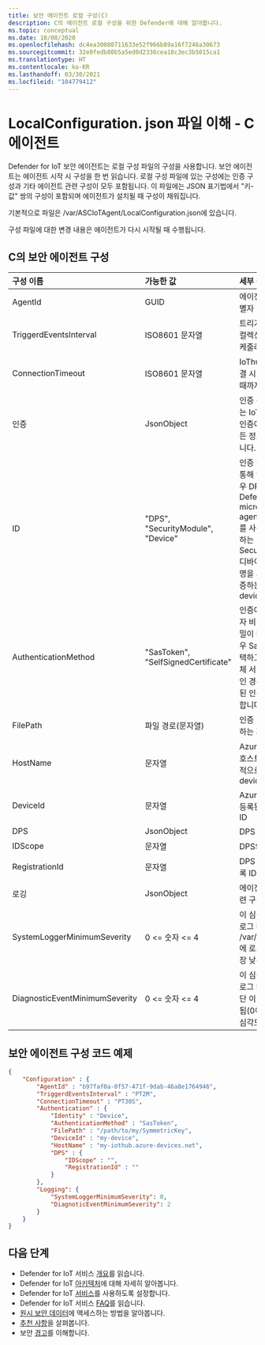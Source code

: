 ```yaml
---
title: 보안 에이전트 로컬 구성(C)
description: C의 에이전트 로컬 구성을 위한 Defender에 대해 알아봅니다.
ms.topic: conceptual
ms.date: 10/08/2020
ms.openlocfilehash: dc4ea30080711633e52f966b89a16f7246a30673
ms.sourcegitcommit: 32e0fedb80b5a5ed0d2336cea18c3ec3b5015ca1
ms.translationtype: HT
ms.contentlocale: ko-KR
ms.lasthandoff: 03/30/2021
ms.locfileid: "104779412"
---
```

# <a name="understanding-the-localconfigurationjson-file---c-agent"></a>LocalConfiguration. json 파일 이해 - C 에이전트

Defender for IoT 보안 에이전트는 로컬 구성 파일의 구성을 사용합니다.
보안 에이전트는 에이전트 시작 시 구성을 한 번 읽습니다.
로컬 구성 파일에 있는 구성에는 인증 구성과 기타 에이전트 관련 구성이 모두 포함됩니다.
이 파일에는 JSON 표기법에서 "키-값" 쌍의 구성이 포함되며 에이전트가 설치될 때 구성이 채워집니다.

기본적으로 파일은 /var/ASCIoTAgent/LocalConfiguration.json에 있습니다.

구성 파일에 대한 변경 내용은 에이전트가 다시 시작될 때 수행됩니다.

## <a name="security-agent-configurations-for-c"></a>C의 보안 에이전트 구성

| 구성 이름 | 가능한 값 | 세부 정보 |
|:-----------|:---------------|:--------|
| AgentId | GUID | 에이전트 고유 식별자 |
| TriggerdEventsInterval | ISO8601 문자열 | 트리거된 이벤트 컬렉션에 대한 스케줄러 간격 |
| ConnectionTimeout | ISO8601 문자열 | IoThub에 대한 연결 시간이 초과될 때까지의 기간 |
| 인증 | JsonObject | 인증 구성. 이 개체는 IoTHub에 대한 인증에 필요한 모든 정보를 포함합니다. |
| ID | "DPS", "SecurityModule", "Device" | 인증 ID - DPS를 통해 인증하는 경우 DPS, Defender-IoT-micro-agentcredentials를 사용하여 인증하는 경우 SecurityModule, 디바이스 자격 증명을 사용하여 인증하는 경우 device |
| AuthenticationMethod | "SasToken", "SelfSignedCertificate" | 인증에 대한 사용자 비밀 - 사용 비밀이 대칭 키인 경우 SasToken을 선택하고, 비밀이 자체 서명된 인증서인 경우 자체 서명된 인증서를 선택합니다.  |
| FilePath | 파일 경로(문자열) | 인증 비밀을 포함하는 파일의 경로 |
| HostName | 문자열 | Azure IoT 허브의 호스트 이름. 일반적으로 <my-hub>.azure-devices.net |
| DeviceId | 문자열 | Azure IoT Hub에 등록된 디바이스 ID |
| DPS | JsonObject | DPS 관련 구성 |
| IDScope | 문자열 | DPS의 ID 범위 |
| RegistrationId | 문자열  | DPS 디바이스 등록 ID |
| 로깅 | JsonObject | 에이전트 로거 관련 구성 |
| SystemLoggerMinimumSeverity | 0 <= 숫자 <= 4 | 이 심각도 이상의 로그 메시지는 /var/log/syslog에 로그됨(0이 가장 낮은 심각도) |
| DiagnosticEventMinimumSeverity | 0 <= 숫자 <= 4 | 이 심각도 이상의 로그 메시지는 진단 이벤트에 로그됨(0이 가장 낮은 심각도) |

## <a name="security-agent-configurations-code-example"></a>보안 에이전트 구성 코드 예제

```json
{
    "Configuration" : {
        "AgentId" : "b97faf0a-0f57-471f-9dab-46a8e1764946",
        "TriggerdEventsInterval" : "PT2M",
        "ConnectionTimeout" : "PT30S",
        "Authentication" : {
            "Identity" : "Device",
            "AuthenticationMethod" : "SasToken",
            "FilePath" : "/path/to/my/SymmetricKey",
            "DeviceId" : "my-device",
            "HostName" : "my-iothub.azure-devices.net",
            "DPS" : {
                "IDScope" : "",
                "RegistrationId" : ""
            }
        },
        "Logging": {
            "SystemLoggerMinimumSeverity": 0,
            "DiagnoticEventMinimumSeverity": 2
        }
    }
}
```

## <a name="next-steps"></a>다음 단계

- Defender for IoT 서비스 [개요](overview.md)를 읽습니다.
- Defender for IoT [아키텍처](architecture.md)에 대해 자세히 알아봅니다.
- Defender for IoT [서비스](quickstart-onboard-iot-hub.md)를 사용하도록 설정합니다.
- Defender for IoT 서비스 [FAQ](resources-frequently-asked-questions.md)를 읽습니다.
- [원시 보안 데이터](how-to-security-data-access.md)에 액세스하는 방법을 알아봅니다.
- [추천 사항](concept-recommendations.md)을 살펴봅니다.
- 보안 [경고](concept-security-alerts.md)를 이해합니다.
